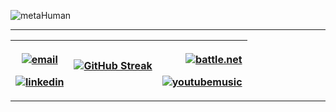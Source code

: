 

<!--
**Cassandra-White/Cassandra-White** is a ✨ _special_ ✨ repository because its `README.md` (this file) appears on your GitHub profile.

Here are some ideas to get you started:

- 🔭 I’m currently working on ...
- 🌱 I’m currently learning ...
- 👯 I’m looking to collaborate on ...
- 🤔 I’m looking for help with ...
- 💬 Ask me about ...
- 📫 How to reach me: ...
- 😄 Pronouns: ...
- ⚡ Fun fact: ...
-->
![metaHuman](https://github.com/Cassandra-White/Cassandra-White/blob/main/hd.gif)


---


<div align="center"> 

 |<p> <a href="mailto:krissane.alexandre@gmail.com"><img src="https://img.icons8.com/color/96/000000/gmail.png" alt="email"/></a> </p><a href="https://www.linkedin.com/in/alexandre-krissane"><img src="https://img.icons8.com/color/96/000000/linkedin.png" alt="linkedin"/></a> | [![GitHub Streak](http://github-readme-streak-stats.herokuapp.com?user=Cassandra-White&theme=nord&hide_border=true&date_format=j%20M%5B%20Y%5D&ring=E07C36&background=000000&fire=DD5234&border=DD2727&currStreakNum=DDDDDD&stroke=FFFFFF4E&sideNums=DDDDDD&currStreakLabel=DD9659&sideLabels=DDDDDD&dates=DDDDDD)](https://git.io/streak-stats)|<p> <a href="mailto:cassandra#2528"><img src="https://img.icons8.com/color/96/000000/battle-net.png" alt="battle.net"/></a> </p> <a href="https://music.youtube.com/channel/UC0MH_xTnmRQuXqOot6eM0VA?feature=share"><img src="https://img.icons8.com/color/96/000000/youtube-music.png" alt="youtubemusic"/></a>|
|----------|:-------------:|------:|
 </span>
</div>

---




    


  
 
